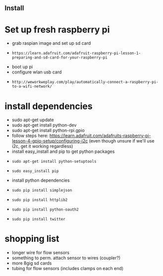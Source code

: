 ## Install

# Set up fresh raspberry pi
* grab raspian image and set up sd card
*     https://learn.adafruit.com/adafruit-raspberry-pi-lesson-1-preparing-and-sd-card-for-your-raspberry-pi
* boot up pi
* configure wlan usb card
*     http://weworkweplay.com/play/automatically-connect-a-raspberry-pi-to-a-wifi-network/

# install dependencies
* sudo apt-get update
* sudo apt-get install python-dev
* sudo apt-get install python-rpi.gpio
* follow steps here: https://learn.adafruit.com/adafruits-raspberry-pi-lesson-4-gpio-setup/configuring-i2c (even though unsure if we'll use i2c, get it working regardless)
* install easy_install and pip to get python packages
*     sudo apt-get install python-setuptools
*     sudo easy_install pip
* install python dependencies
*     sudo pip install simplejson
*     sudo pip install httplib2
*     sudo pip install python-oauth2
*     sudo pip install twitter


# shopping list
* longer wire for flow sensors
* something to perm. attach sensor to wires (coupler?)
* more 8gig sd cards
* tubing for flow sensors (includes clamps on each end)